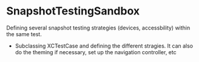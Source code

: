 # SnapshotTestingSandbox

Defining several snapshot testing strategies (devices, accessbility) within the same test.

- Subclassing XCTestCase and defining the different stragies. It can also do the theming if necessary, set up the navigation controller, etc
